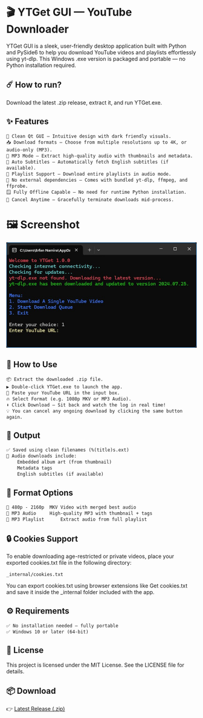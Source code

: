 # 🎬 YTGet GUI — YouTube Downloader
YTGet GUI is a sleek, user-friendly desktop application built with Python and PySide6 to help you download YouTube videos and playlists effortlessly using yt-dlp. This Windows .exe version is packaged and portable — no Python installation required.
## ☄️ How to run?
Download the latest .zip release, extract it, and run YTGet.exe.

## ✨ Features
    🎯 Clean Qt GUI — Intuitive design with dark friendly visuals.
    📥 Download formats — Choose from multiple resolutions up to 4K, or audio-only (MP3).
    🎵 MP3 Mode — Extract high-quality audio with thumbnails and metadata.
    📃 Auto Subtitles — Automatically fetch English subtitles (if available).
    📂 Playlist Support — Download entire playlists in audio mode.
    📡 No external dependencies — Comes with bundled yt-dlp, ffmpeg, and ffprobe.
    🪟 Fully Offline Capable — No need for runtime Python installation.
    🛑 Cancel Anytime — Gracefully terminate downloads mid-process.

# 🖼 Screenshot
<p align="center"> <img src="https://raw.githubusercontent.com/ErfanNamira/YTGet/main/Imagez/YTGet.jpg" alt="YTGet GUI"> </p>

## 🧰 How to Use
    📦 Extract the downloaded .zip file.
    ▶️ Double-click YTGet.exe to launch the app.
    🔗 Paste your YouTube URL in the input box.
    🔥 Select Format (e.g. 1080p MKV or MP3 Audio).
    ⬇️ Click Download — Sit back and watch the log in real time!
    💡 You can cancel any ongoing download by clicking the same button again.

## 📁 Output
    ✅ Saved using clean filenames (%(title)s.ext)
    🎵 Audio downloads include:
        Embedded album art (from thumbnail)
        Metadata tags
        English subtitles (if available)

## 🧩 Format Options
    🎢 480p - 2160p	MKV Video with merged best audio
    🎵 MP3 Audio	    High-quality MP3 with thumbnail + tags
    🎵 MP3 Playlist    	Extract audio from full playlist

## 🔒 Cookies Support
To enable downloading age-restricted or private videos, place your exported cookies.txt file in the following directory:
```
_internal/cookies.txt
```
You can export cookies.txt using browser extensions like Get cookies.txt and save it inside the _internal folder included with the app.

## ⚙️ Requirements
    ✅ No installation needed — fully portable
    ✅ Windows 10 or later (64-bit)
    
## 📄 License
This project is licensed under the MIT License. See the LICENSE file for details.

## 📦 Download
👉 [Latest Release (.zip)](https://github.com/ErfanNamira/YTGet/releases/latest)
